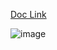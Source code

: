 [Doc Link](https://bloclibrary.dev/#/flutterinfinitelisttutorial)


![image](https://github.com/satyam-seth-learnings/flutter_bloc_learning/assets/63374020/140a1b01-710f-4712-bed9-e15b1a8091b7)
